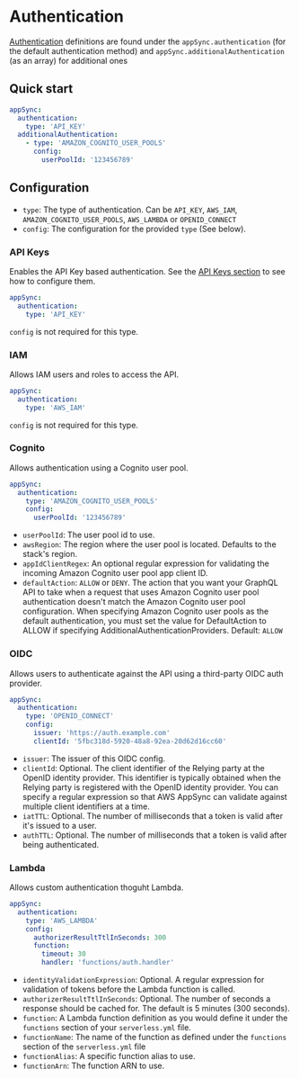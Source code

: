 # Authentication

[Authentication](https://docs.aws.amazon.com/appsync/latest/devguide/security-authz.html) definitions are found under the `appSync.authentication` (for the default authentication method) and `appSync.additionalAuthentication` (as an array) for additional ones

## Quick start

```yaml
appSync:
  authentication:
    type: 'API_KEY'
  additionalAuthentication:
    - type: 'AMAZON_COGNITO_USER_POOLS'
      config:
        userPoolId: '123456789'
```

## Configuration

- `type`: The type of authentication. Can be `API_KEY`, `AWS_IAM`, `AMAZON_COGNITO_USER_POOLS`, `AWS_LAMBDA` or `OPENID_CONNECT`
- `config`: The configuration for the provided `type` (See below).

### API Keys

Enables the API Key based authentication. See the [API Keys section](API-keys.md) to see how to configure them.

```yaml
appSync:
  authentication:
    type: 'API_KEY'
```

`config` is not required for this type.

### IAM

Allows IAM users and roles to access the API.

```yaml
appSync:
  authentication:
    type: 'AWS_IAM'
```

`config` is not required for this type.

### Cognito

Allows authentication using a Cognito user pool.

```yaml
appSync:
  authentication:
    type: 'AMAZON_COGNITO_USER_POOLS'
    config:
      userPoolId: '123456789'
```

- `userPoolId`: The user pool id to use.
- `awsRegion`: The region where the user pool is located. Defaults to the stack's region.
- `appIdClientRegex`: An optional regular expression for validating the incoming Amazon Cognito user pool app client ID.
- `defaultAction`: `ALLOW` or `DENY`. The action that you want your GraphQL API to take when a request that uses Amazon Cognito user pool authentication doesn't match the Amazon Cognito user pool configuration. When specifying Amazon Cognito user pools as the default authentication, you must set the value for DefaultAction to ALLOW if specifying AdditionalAuthenticationProviders. Default: `ALLOW`

### OIDC

Allows users to authenticate against the API using a third-party OIDC auth provider.

```yaml
appSync:
  authentication:
    type: 'OPENID_CONNECT'
    config:
      issuer: 'https://auth.example.com'
      clientId: '5fbc318d-5920-48a8-92ea-20d62d16cc60'
```

- `issuer`: The issuer of this OIDC config.
- `clientId`: Optional. The client identifier of the Relying party at the OpenID identity provider. This identifier is typically obtained when the Relying party is registered with the OpenID identity provider. You can specify a regular expression so that AWS AppSync can validate against multiple client identifiers at a time.
- `iatTTL`: Optional. The number of milliseconds that a token is valid after it's issued to a user.
- `authTTL`: Optional. The number of milliseconds that a token is valid after being authenticated.

### Lambda

Allows custom authentication thoguht Lambda.

```yaml
appSync:
  authentication:
    type: 'AWS_LAMBDA'
    config:
      authorizerResultTtlInSeconds: 300
      function:
        timeout: 30
        handler: 'functions/auth.handler'
```

- `identityValidationExpression`: Optional. A regular expression for validation of tokens before the Lambda function is called.
- `authorizerResultTtlInSeconds`: Optional. The number of seconds a response should be cached for. The default is 5 minutes (300 seconds).
- `function`: A Lambda function definition as you would define it under the `functions` section of your `serverless.yml` file.
- `functionName`: The name of the function as defined under the `functions` section of the `serverless.yml` file
- `functionAlias`: A specific function alias to use.
- `functionArn`: The function ARN to use.
